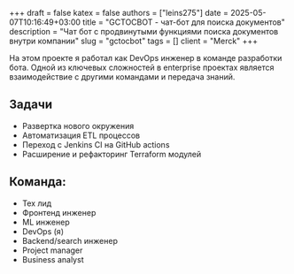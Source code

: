 +++ 
draft = false
katex = false
authors = ["leins275"]
date = 2025-05-07T10:16:49+03:00
title = "GCTOCBOT - чат-бот для поиска документов"
description = "Чат бот с продвинутыми функциями поиска документов внутри компании"
slug = "gctocbot"
tags = []
client = "Merck"
+++

На этом проекте я работал как DevOps инженер в команде разработки бота. Одной из ключевых сложностей
в enterprise проектах является взаимодействие с другими командами и передача знаний. 

## Задачи
- Развертка нового окружения 
- Автоматизация ETL процессов
- Переход с Jenkins CI на GitHub actions
- Расширение и рефакторинг Terraform модулей

## Команда:
- Тех лид
- Фронтенд инженер
- ML инженер
- DevOps (я)
- Backend/search инженер
- Project manager
- Business analyst

